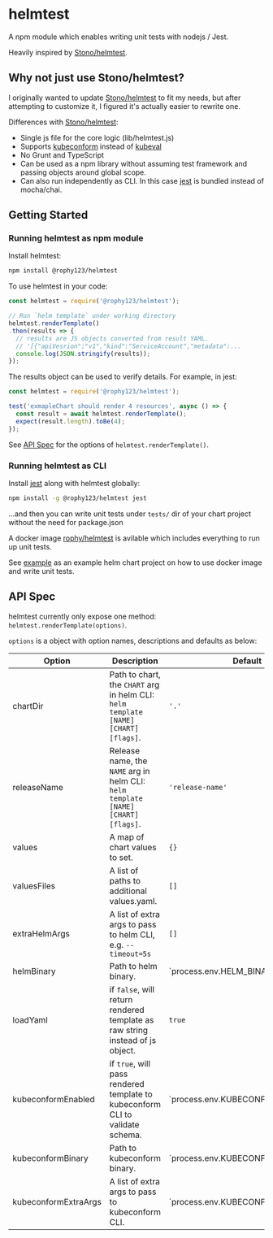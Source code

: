# helmtest

A npm module which enables writing unit tests with nodejs / Jest.

Heavily inspired by [Stono/helmtest](https://github.com/Stono/helm-test).

## Why not just use Stono/helmtest?

I originally wanted to update [Stono/helmtest](https://github.com/Stono/helm-test) to fit my needs,
but after attempting to customize it, I figured it's actually easier to rewrite one.

Differences with [Stono/helmtest](https://github.com/Stono/helm-test):

- Single js file for the core logic (lib/helmtest.js)
- Supports [kubeconform](https://github.com/yannh/kubeconform) instead of [kubeval](https://github.com/instrumenta/kubeval/)
- No Grunt and TypeScript
- Can be used as a npm library without assuming test framework and passing objects around global scope.
- Can also run independently as CLI. In this case [jest](https://jestjs.io/) is bundled instead of mocha/chai.

## Getting Started

### Running helmtest as npm module

Install helmtest:

```bash
npm install @rophy123/helmtest
```

To use helmtest in your code:

```javascript
const helmtest = require('@rophy123/helmtest');

// Run `helm template` under working directory
helmtest.renderTemplate()
.then(results => {
  // results are JS objects converted from result YAML.
  // '[{"apiVesrion":"v1","kind":"ServiceAccount","metadata":...
  console.log(JSON.stringify(results));
});
```

The results object can be used to verify details. For example, in jest:

```javascript
const helmtest = require('@rophy123/helmtest');

test('exmapleChart should render 4 resources', async () => {
  const result = await helmtest.renderTemplate();
  expect(result.length).toBe(4);
});
```

See [API Spec](#api-spec) for the options of `helmtest.renderTemplate()`.

### Running helmtest as CLI

Install [jest](https://jestjs.io/) along with helmtest globally:

```bash
npm install -g @rophy123/helmtest jest
```

...and then you can write unit tests under `tests/` dir of your chart project without the need for package.json

A docker image [rophy/helmtest](https://hub.docker.com/r/rophy/helmtest) is avilable which includes everything to run up unit tests.

See [example](../../tree/example) as an example helm chart project on how to use docker image and write unit tests.

## API Spec

helmtest currently only expose one method: `helmtest.renderTemplate(options)`.

`options` is a object with option names, descriptions and defaults as below:

| Option               | Description                                                                         | Default                                           |
| -------------------- | ----------------------------------------------------------------------------------- | ------------------------------------------------- |
| chartDir             | Path to chart, the `CHART` arg in helm CLI: `helm template [NAME] [CHART] [flags]`. | `'.'`                                             |
| releaseName          | Release name, the `NAME` arg in helm CLI: `helm template [NAME] [CHART] [flags]`.   | `'release-name'`                                  |
| values               | A map of chart values to set.                                                       | `{}`                                              |
| valuesFiles          | A list of paths to additional values.yaml.                                          | `[]`                                              |
| extraHelmArgs        | A list of extra args to pass to helm CLI, e.g. `--timeout=5s`                       | `[]`                                              |
| helmBinary           | Path to helm binary.                                                                | `process.env.HELM_BINARY || 'helm'`               |
| loadYaml             | if `false`, will return rendered template as raw string instead of js object.       | `true`                                            |
| kubeconformEnabled   | if `true`, will pass rendered template to kubeconform CLI to validate schema.       | `process.env.KUBECONFORM_ENABLED || false`        |
| kubeconformBinary    | Path to kubeconform binary.                                                         | `process.env.KUBECONFORM_BINARY || 'kubeconform'` |
| kubeconformExtraArgs | A list of extra args to pass to kubeconform CLI.                                    | `process.env.KUBECONFORM_ARGS || []`              |
